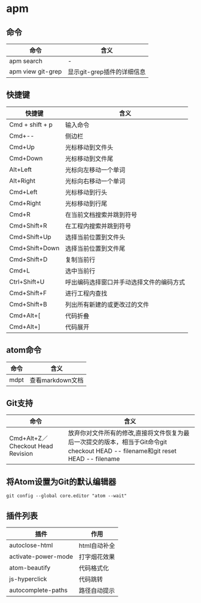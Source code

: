 # apm

## 命令

命令                | 含义
----------------- | -----------------
apm search        | -
apm view git-grep | 显示git-grep插件的详细信息

## 快捷键

快捷键             | 含义
--------------- | --------------------
Cmd + shift + p | 输入命令
Cmd+--          | 侧边栏
Cmd+Up          | 光标移动到文件头
Cmd+Down        | 光标移动到文件尾
Alt+Left        | 光标向左移动一个单词
Alt+Right       | 光标向右移动一个单词
Cmd+Left        | 光标移动到行头
Cmd+Right       | 光标移动到行尾
Cmd+R           | 在当前文档搜索并跳到符号
Cmd+Shift+R     | 在工程内搜索并跳到符号
Cmd+Shift+Up    | 选择当前位置到文件头
Cmd+Shift+Down  | 选择当前位置到文件尾
Cmd+Shift+D     | 复制当前行
Cmd+L           | 选中当前行
Ctrl+Shift+U    | 呼出编码选择窗口并手动选择文件的编码方式
Cmd+Shift+F     | 进行工程内查找
Cmd+Shift+B     | 列出所有新建的或更改过的文件
Cmd+Alt+[       | 代码折叠
Cmd+Alt+]       | 代码展开

## atom命令

命令   | 含义
---- | ------------
mdpt | 查看markdown文档

## Git支持

命令                               | 含义
-------------------------------- | ----------------------------------------------------------------------------------------------
Cmd+Alt+Z／Checkout Head Revision | 放弃你对文件所有的修改,直接将文件恢复为最后一次提交的版本，相当于Git命令git checkout HEAD -- filename和git reset HEAD -- filename

## 将Atom设置为Git的默认编辑器

```
git config --global core.editor "atom --wait"
```

## 插件列表

插件                  | 作用
------------------- | --------
autoclose-html      | html自动补全
activate-power-mode | 打字烟花效果
atom-beautify       | 代码格式化
js-hyperclick       | 代码跳转
autocomplete-paths  | 路径自动提示
